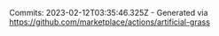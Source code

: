 Commits: 2023-02-12T03:35:46.325Z - Generated via https://github.com/marketplace/actions/artificial-grass
<br>
